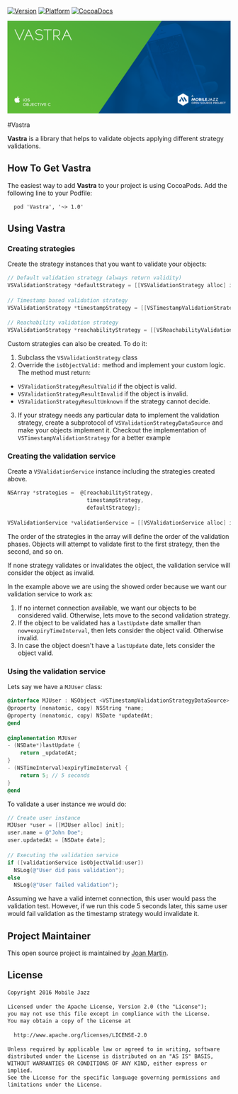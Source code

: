 [![Version](https://cocoapod-badges.herokuapp.com/v/Vastra/badge.png)](http://cocoadocs.org/docsets/Vastra) 
[![Platform](https://cocoapod-badges.herokuapp.com/p/Vastra/badge.png)](http://cocoadocs.org/docsets/Vastra) 
[![CocoaDocs](https://img.shields.io/badge/docs-%E2%9C%93-blue.svg)](http://cocoadocs.org/docsets/Vastra) 

![Mobile Jazz Vastra](https://raw.githubusercontent.com/mobilejazz/metadata/master/images/banners/mobile-jazz-vastra-banner.png)

#Vastra

**Vastra** is a library that helps to validate objects applying different strategy validations.

## How To Get Vastra

The easiest way to add **Vastra** to your project is using CocoaPods. Add the following line to your Podfile:
```
  pod 'Vastra', '~> 1.0'
```
## Using Vastra

### Creating strategies
Create the strategy instances that you want to validate your objects:

```objective-c
// Default validation strategy (always return validity)
VSValidationStrategy *defaultStrategy = [[VSValidationStrategy alloc] init];
 
// Timestamp based validation strategy
VSValidationStrategy *timestampStrategy = [[VSTimestampValidationStrategy alloc] init];

// Reachability validation strategy
VSValidationStrategy *reachabilityStrategy = [[VSReachabilityValidationStrategy alloc] initWithHost:@"www.google.com"];
```

Custom strategies can also be created. To do it:

1. Subclass the `VSValidationStrategy` class
2. Override the `isObjectValid:` method and implement your custom logic. The method must return:
  - `VSValidationStrategyResultValid` if the object is valid.
  - `VSValidationStrategyResultInvalid` if the object is invalid.
  - `VSValidationStrategyResultUnknown` if the strategy cannot decide.
3. If your strategy needs any particular data to implement the validation strategy, create a subprotocol of `VSValidationStrategyDataSource` and make your objects implement it. Checkout the implementation of `VSTimestampValidationStrategy` for a better example

### Creating the validation service
Create a `VSValidationService` instance including the strategies created above.

```objective-c
NSArray *strategies =  @[reachabilityStrategy, 
                         timestampStrategy,
                         defaultStrategy];
                       
VSValidationService *validationService = [[VSValidationService alloc] initWithStrategies:strategies];
```

The order of the strategies in the array will define the order of the validation phases. Objects will attempt to validate first to the first strategy, then the second, and so on.

If none strategy validates or invalidates the object, the validation service will consider the object as invalid.

In the example above we are using the showed order because we want our validation service to work as:

1. If no internet connection available, we want our objects to be considered valid. Otherwise, lets move to the second validation strategy.
2. If the object to be validated has a `lastUpdate` date smaller than `now+expiryTimeInterval`, then lets consider the object valid. Otherwise invalid.
3. In case the object doesn't have a `lastUpdate` date, lets consider the object valid.

### Using the validation service

Lets say we have a `MJUser` class:

```objective-c
@interface MJUser : NSObject <VSTimestampValidationStrategyDataSource>
@property (nonatomic, copy) NSString *name;
@property (nonatomic, copy) NSDate *updatedAt;
@end

@implementation MJUser
- (NSDate*)lastUpdate {
    return _updatedAt;
}
- (NSTimeInterval)expiryTimeInterval {
    return 5; // 5 seconds
}
@end
```
To validate a user instance we would do:

```objective-c
// Create user instance
MJUser *user = [[MJUser alloc] init];
user.name = @"John Doe";
user.updatedAt = [NSDate date];

// Executing the validation service
if ([validationService isObjectValid:user]) 
  NSLog(@"User did pass validation");
else
  NSLog(@"User failed validation");
```

Assuming we have a valid internet connection, this user would pass the validation test. However, if we run this code 5 seconds later, this same user would fail validation as the timestamp strategy would invalidate it.

## Project Maintainer

This open source project is maintained by [Joan Martin](https://github.com/vilanovi).

## License

    Copyright 2016 Mobile Jazz

    Licensed under the Apache License, Version 2.0 (the "License");
    you may not use this file except in compliance with the License.
    You may obtain a copy of the License at

      http://www.apache.org/licenses/LICENSE-2.0

    Unless required by applicable law or agreed to in writing, software
    distributed under the License is distributed on an "AS IS" BASIS,
    WITHOUT WARRANTIES OR CONDITIONS OF ANY KIND, either express or implied.
    See the License for the specific language governing permissions and
    limitations under the License.

